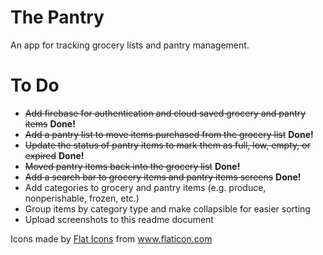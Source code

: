 # The Pantry

An app for tracking grocery lists and pantry management.

# To Do

- <strike>Add firebase for authentication and cloud saved grocery and pantry items</strike> **Done!**
- <strike>Add a pantry list to move items purchased from the grocery list</strike> **Done!**
- <strike>Update the status of pantry items to mark them as full, low, empty, or expired</strike> **Done!**
- <strike>Moved pantry items back into the grocery list</strike> **Done!**
- <strike>Add a search bar to grocery items and pantry items screens</strike> **Done!**
- Add categories to grocery and pantry items (e.g. produce, nonperishable, frozen, etc.)
- Group items by category type and make collapsible for easier sorting
- Upload screenshots to this readme document


<div>Icons made by <a href="https://www.flaticon.com/authors/flat-icons" title="Flat Icons">Flat Icons</a> from <a href="https://www.flaticon.com/" title="Flaticon">www.flaticon.com</a></div>
